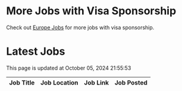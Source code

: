 # More Jobs with Visa Sponsorship

Check out [Europe Jobs](https://github.com/sureshparimi/europejobs#latest-jobs) for more jobs with visa sponsorship.

# Latest Jobs

This page is updated at October 05, 2024 21:55:53

| Job Title | Job Location | Job Link | Job Posted |
| --- | --- | --- | --- |
